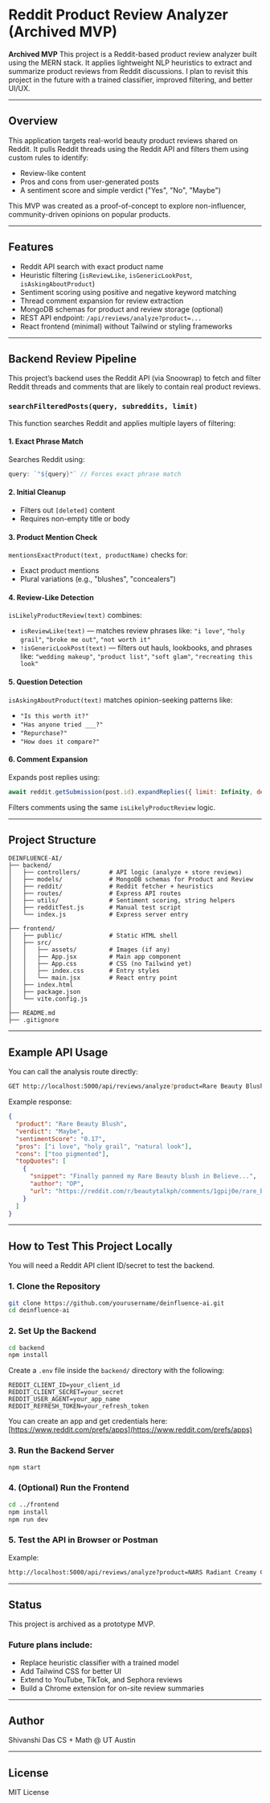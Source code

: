 # Reddit Product Review Analyzer (Archived MVP)

**Archived MVP**
This project is a Reddit-based product review analyzer built using the MERN stack. It applies lightweight NLP heuristics to extract and summarize product reviews from Reddit discussions.
I plan to revisit this project in the future with a trained classifier, improved filtering, and better UI/UX.

---

## Overview

This application targets real-world beauty product reviews shared on Reddit. It pulls Reddit threads using the Reddit API and filters them using custom rules to identify:

* Review-like content
* Pros and cons from user-generated posts
* A sentiment score and simple verdict ("Yes", "No", "Maybe")

This MVP was created as a proof-of-concept to explore non-influencer, community-driven opinions on popular products.

---

## Features

* Reddit API search with exact product name
* Heuristic filtering (`isReviewLike`, `isGenericLookPost`, `isAskingAboutProduct`)
* Sentiment scoring using positive and negative keyword matching
* Thread comment expansion for review extraction
* MongoDB schemas for product and review storage (optional)
* REST API endpoint: `/api/reviews/analyze?product=...`
* React frontend (minimal) without Tailwind or styling frameworks

---

## Backend Review Pipeline

This project’s backend uses the Reddit API (via Snoowrap) to fetch and filter Reddit threads and comments that are likely to contain real product reviews.

### `searchFilteredPosts(query, subreddits, limit)`

This function searches Reddit and applies multiple layers of filtering:

#### 1. Exact Phrase Match

Searches Reddit using:

```js
query: `"${query}"` // Forces exact phrase match
```

#### 2. Initial Cleanup

* Filters out `[deleted]` content
* Requires non-empty title or body

#### 3. Product Mention Check

`mentionsExactProduct(text, productName)` checks for:

* Exact product mentions
* Plural variations (e.g., "blushes", "concealers")

#### 4. Review-Like Detection

`isLikelyProductReview(text)` combines:

* `isReviewLike(text)` — matches review phrases like:
  `"i love"`, `"holy grail"`, `"broke me out"`, `"not worth it"`
* `!isGenericLookPost(text)` — filters out hauls, lookbooks, and phrases like:
  `"wedding makeup"`, `"product list"`, `"soft glam"`, `"recreating this look"`

#### 5. Question Detection

`isAskingAboutProduct(text)` matches opinion-seeking patterns like:

* `"Is this worth it?"`
* `"Has anyone tried ___?"`
* `"Repurchase?"`
* `"How does it compare?"`

#### 6. Comment Expansion

Expands post replies using:

```js
await reddit.getSubmission(post.id).expandReplies({ limit: Infinity, depth: 2 });
```

Filters comments using the same `isLikelyProductReview` logic.

---

## Project Structure

```
DEINFLUENCE-AI/
├── backend/
│   ├── controllers/        # API logic (analyze + store reviews)
│   ├── models/             # MongoDB schemas for Product and Review
│   ├── reddit/             # Reddit fetcher + heuristics
│   ├── routes/             # Express API routes
│   ├── utils/              # Sentiment scoring, string helpers
│   ├── redditTest.js       # Manual test script
│   └── index.js            # Express server entry
│
├── frontend/
│   ├── public/             # Static HTML shell
│   ├── src/
│   │   ├── assets/         # Images (if any)
│   │   ├── App.jsx         # Main app component
│   │   ├── App.css         # CSS (no Tailwind yet)
│   │   ├── index.css       # Entry styles
│   │   └── main.jsx        # React entry point
│   ├── index.html
│   ├── package.json
│   └── vite.config.js
│
├── README.md
├── .gitignore
```

---

## Example API Usage

You can call the analysis route directly:

```bash
GET http://localhost:5000/api/reviews/analyze?product=Rare Beauty Blush
```

Example response:

```json
{
  "product": "Rare Beauty Blush",
  "verdict": "Maybe",
  "sentimentScore": "0.17",
  "pros": ["i love", "holy grail", "natural look"],
  "cons": ["too pigmented"],
  "topQuotes": [
    {
      "snippet": "Finally panned my Rare Beauty blush in Believe...",
      "author": "OP",
      "url": "https://reddit.com/r/beautytalkph/comments/1gpij0e/rare_beauty_pan/"
    }
  ]
}
```

---

## How to Test This Project Locally

You will need a Reddit API client ID/secret to test the backend.

### 1. Clone the Repository

```bash
git clone https://github.com/yourusername/deinfluence-ai.git
cd deinfluence-ai
```

### 2. Set Up the Backend

```bash
cd backend
npm install
```

Create a `.env` file inside the `backend/` directory with the following:

```env
REDDIT_CLIENT_ID=your_client_id
REDDIT_CLIENT_SECRET=your_secret
REDDIT_USER_AGENT=your_app_name
REDDIT_REFRESH_TOKEN=your_refresh_token
```

You can create an app and get credentials here:
[https://www.reddit.com/prefs/apps](https://www.reddit.com/prefs/apps)

### 3. Run the Backend Server

```bash
npm start
```

### 4. (Optional) Run the Frontend

```bash
cd ../frontend
npm install
npm run dev
```

### 5. Test the API in Browser or Postman

Example:

```bash
http://localhost:5000/api/reviews/analyze?product=NARS Radiant Creamy Concealer
```

---

## Status

This project is archived as a prototype MVP.

### Future plans include:

* Replace heuristic classifier with a trained model
* Add Tailwind CSS for better UI
* Extend to YouTube, TikTok, and Sephora reviews
* Build a Chrome extension for on-site review summaries

---

## Author

Shivanshi Das
CS + Math @ UT Austin

---

## License

MIT License


